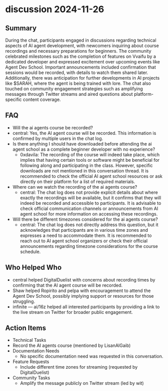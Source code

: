 # discussion 2024-11-26

## Summary
 During the chat, participants engaged in discussions regarding technical aspects of AI agent development, with newcomers inquiring about course recordings and necessary preparations for beginners. The community celebrated milestones such as the completion of features on Vvaifu by a dedicated developer and expressed excitement over upcoming events like Agent Dev School. Important announcements included confirmation that sessions would be recorded, with details to watch them shared later. Additionally, there was anticipation for further developments in AI projects like $SARAH, where the agent is being trained with lore. The chat also touched on community engagement strategies such as amplifying messages through Twitter streams and aired questions about platform-specific content coverage.

## FAQ
 - Will the ai agents course be recorded?
  - central: Yes, the AI agent course will be recorded. This information is confirmed by multiple users in the chat log.
- Is there anything I should have downloaded before attending the ai agent school as a complete beginner developer with no experience?
  - 0xdavila: The recording of the course will indeed take place, which implies that having certain tools or software might be beneficial for following along and participating in the class. However, specific downloads are not mentioned in this conversation thread. It is recommended to check the official AI agent school resources or ask directly on their platform for a list of required materials.
- Where can we watch the recording of the ai agents course?
  - central: The chat log does not provide explicit details about where exactly the recordings will be available, but it confirms that they will indeed be recorded and accessible to participants. It is advisable to check official communication channels or announcements from AI agent school for more information on accessing these recordings.
- Will there be different timezones considered for the ai agents course?
  - central: The chat log does not directly address this question, but it acknowledges that participants are in various time zones and expresses a need to accommodate them. It is recommended to reach out to AI agent school organizers or check their official announcements regarding timezone considerations for the course schedule.

## Who Helped Who
 - central helped DigitalDuelist with concerns about recording times by confirming that the AI agent course will be recorded.
- Shaw helped Ropirito and pelpa with encouragement to attend the Agent Dev School, possibly implying support or resources for those struggling.
- infinite — ai/16z helped all interested participants by providing a link to the live stream on Twitter for broader public engagement.

## Action Items
 - Technical Tasks
  - Record the AI agents course (mentioned by LisanAlGaib)
- Documentation Needs
  - No specific documentation need was requested in this conversation.
- Feature Requests
  - Include different time zones for streaming (requested by DigitalDuelist)
- Community Tasks
  - Amplify the message publicly on Twitter stream (led by wit)

